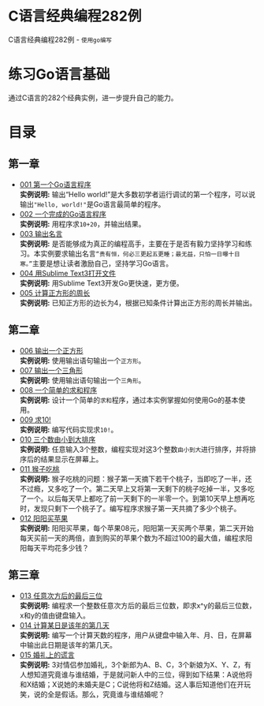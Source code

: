 # C语言经典编程282例
C语言经典编程282例 - `使用go编写`
# 练习Go语言基础
通过C语言的282个经典实例，进一步提升自己的能力。
# 目录
## 第一章
* [001 第一个Go语言程序](https://github.com/CodyGuo/282example/blob/master/1chapter/001/main.go "Hello, world!")     
  <B>实例说明:</B> 输出“Hello world!”是大多数初学者运行调试的第一个程序，可以说输出`"Hello, world!"`是Go语言最简单的程序。  
* [002 一个完成的Go语言程序](https://github.com/CodyGuo/282example/blob/master/1chapter/002/main.go "sum = a + b, 10 + 20 = 30")  
  <B>实例说明:</B> 用程序求`10+20`，并输出结果。  
* [003 输出名言](https://github.com/CodyGuo/282example/blob/master/1chapter/003/main.go "贵有恒，何必三更起五更睡；最无益，只怕一日曝十日寒。")  
  <B>实例说明:</B> 是否能够成为真正的编程高手，主要在于是否有毅力坚持学习和练习。本实例要求输出名言`“贵有恒，何必三更起五更睡；最无益，只怕一日曝十日寒。”`主要是想让读者激励自己，坚持学习Go语言。  
* [004 用Sublime Text3打开文件](https://github.com/CodyGuo/282example/blob/master/1chapter/004/main.go "用Sublime Text3打开文件")  
  <B>实例说明:</B> 用Sublime Text3开发Go更快速，更方便。  
* [005 计算正方形的周长](https://github.com/CodyGuo/282example/blob/master/1chapter/005/main.go "计算正方形的周长")  
  <B>实例说明:</B> 已知正方形的边长为4，根据已知条件计算出正方形的周长并输出。  

## 第二章
* [006 输出一个正方形](https://github.com/CodyGuo/282example/blob/master/2chapter/006/main.go "正方形")  
  <B>实例说明:</B> 使用输出语句输出一个`正方形`。  
* [007 输出一个三角形](https://github.com/CodyGuo/282example/blob/master/2chapter/007/main.go "长方形")    
  <B>实例说明:</B> 使用输出语句输出一个`三角形`。  
* [008 一个简单的求和程序](https://github.com/CodyGuo/282example/blob/master/2chapter/008/main.go "求和")      
  <B>实例说明:</B> 设计一个简单的`求和`程序，通过本实例掌握如何使用Go的基本使用。  
* [009 求10!](https://github.com/CodyGuo/282example/blob/master/2chapter/009/main.go "求10!")     
  <B>实例说明:</B> 编写代码实现求`10!`。  
* [010 三个数由小到大排序](https://github.com/CodyGuo/282example/blob/master/2chapter/010/main.go "排序")     
  <B>实例说明:</B> 任意输入3个整数，编程实现对这3个整数`由小到大`进行排序，并将排序后的结果显示在屏幕上。  
* [011 猴子吃桃](https://github.com/CodyGuo/282example/blob/master/2chapter/011/main.go "猴子吃桃")     
  <B>实例说明:</B> 猴子吃桃的问题：猴子第一天摘下若干个桃子，当即吃了一半，还不过瘾，又多吃了一个。第二天早上又将第一天剩下的桃子吃掉一半，又多吃了一个。以后每天早上都吃了前一天剩下的一半零一个。到第10天早上想再吃时，发现只剩下一个桃子了。编写程序求猴子第一天共摘了多少个桃子。  
* [012 阳阳买苹果](https://github.com/CodyGuo/282example/blob/master/2chapter/012/main.go "阳阳买苹果")     
  <B>实例说明:</B> 阳阳买苹果，每个苹果08元，阳阳第一天买两个苹果，第二天开始每天买前一天的两倍，直到购买的苹果个数为不超过100的最大值，编程求阳阳每天平均花多少钱？  

## 第三章
* [013 任意次方后的最后三位](https://github.com/CodyGuo/282example/blob/master/3chapter/013/main.go "任意次方后的最后三位")     
  <B>实例说明:</B> 编程求一个整数任意次方后的最后三位数，即求x^y的最后三位数，x和y的值由键盘输入。    
* [014 计算某日是该年的第几天](https://github.com/CodyGuo/282example/blob/master/3chapter/014/main.go "计算某日是该年的第几天")     
  <B>实例说明:</B> 编写一个计算天数的程序，用户从键盘中输入年、月、日，在屏幕中输出此日期是该年的第几天。    
* [015 婚礼上的谎言](https://github.com/CodyGuo/282example/blob/master/3chapter/015/main.go "婚礼上的谎言")     
  <B>实例说明:</B> 3对情侣参加婚礼，3个新郎为A、B、C，3个新娘为X、Y、Z，有人想知道究竟谁与谁结婚，于是就问新人中的三位，得到如下结果：A说他将和X结婚；X说她的未婚夫是C；C说他将和Z结婚。这人事后知道他们在开玩笑，说的全是假话。那么，究竟谁与谁结婚呢？    
